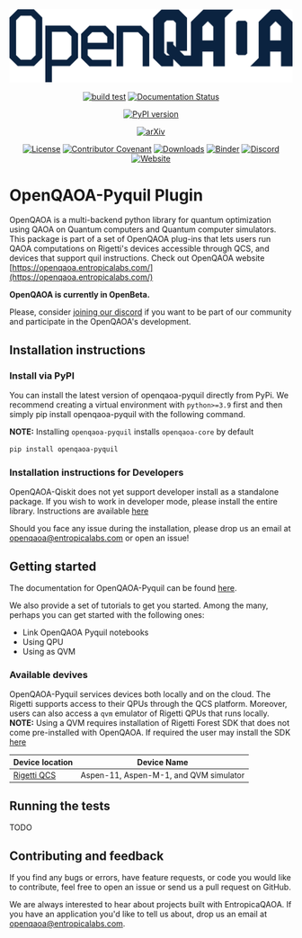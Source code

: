 <div align="center">

<picture>
  <source media="(prefers-color-scheme: dark)" srcset="https://github.com/entropicalabs/openqaoa/blob/main/.github/images/openqaoa_logo_offW.png" width="650">
  <img alt="OpenQAOA" src="https://github.com/entropicalabs/openqaoa/blob/main/.github/images/openqaoa_logo.png" width="650">
</picture>

[![build test](https://github.com/entropicalabs/openqaoa/actions/workflows/test_main_linux.yml/badge.svg)](https://github.com/entropicalabs/openqaoa/actions/workflows/test_main_linux.yml)<!-- Tests (GitHub actions) -->
[![Documentation Status](https://readthedocs.org/projects/el-openqaoa/badge/?version=latest)](https://el-openqaoa.readthedocs.io/en/latest/?badge=latest)

<!-- Readthedocs -->

[![PyPI version](https://badge.fury.io/py/openqaoa.svg)](https://badge.fury.io/py/openqaoa)

<!-- PyPI -->

[![arXiv](https://img.shields.io/badge/arXiv-2210.08695-<COLOR>.svg)](https://arxiv.org/abs/2210.08695)

<!-- arXiv -->

[![License](https://img.shields.io/pypi/l/openqaoa)](LICENSE.md)<!-- License -->
[![Contributor Covenant](https://img.shields.io/badge/Contributor%20Covenant-2.1-4baaaa.svg)](CODE_OF_CONDUCT.md)<!-- Covenant Code of conduct -->
[![Downloads](https://pepy.tech/badge/openqaoa)](https://pepy.tech/project/openqaoa)
[![Binder](https://mybinder.org/badge_logo.svg)](https://mybinder.org/v2/gh/entropicalabs/openqaoa.git/main?labpath=%2Fexamples)
[![Discord](https://img.shields.io/discord/991258119525122058)](https://discord.gg/ana76wkKBd)
[![Website](https://img.shields.io/badge/OpenQAOA-Website-blueviolet)](https://openqaoa.entropicalabs.com/)

</div>

# OpenQAOA-Pyquil Plugin

OpenQAOA is a multi-backend python library for quantum optimization using QAOA
on Quantum computers and Quantum computer simulators. This package is part of a
set of OpenQAOA plug-ins that lets users run QAOA computations on Rigetti's
devices accessible through QCS, and devices that support quil instructions.
Check out OpenQAOA website
[https://openqaoa.entropicalabs.com/](https://openqaoa.entropicalabs.com/)

**OpenQAOA is currently in OpenBeta.**

Please, consider [joining our discord](https://discord.gg/ana76wkKBd) if you
want to be part of our community and participate in the OpenQAOA's development.

## Installation instructions

### Install via PyPI

You can install the latest version of openqaoa-pyquil directly from PyPi. We
recommend creating a virtual environment with `python>=3.9` first and then
simply pip install openqaoa-pyquil with the following command.

**NOTE:** Installing `openqaoa-pyquil` installs `openqaoa-core` by default

```bash
pip install openqaoa-pyquil
```

### Installation instructions for Developers

OpenQAOA-Qiskit does not yet support developer install as a standalone package.
If you wish to work in developer mode, please install the entire library.
Instructions are available [here]()

Should you face any issue during the installation, please drop us an email at
openqaoa@entropicalabs.com or open an issue!

## Getting started

The documentation for OpenQAOA-Pyquil can be found
[here](https://el-openqaoa.readthedocs.io/en/latest/).

We also provide a set of tutorials to get you started. Among the many, perhaps
you can get started with the following ones:

- Link OpenQAOA Pyquil notebooks
- Using QPU
- Using as QVM

### Available devives

OpenQAOA-Pyquil services devices both locally and on the cloud. The Rigetti
supports access to their QPUs through the QCS platform. Moreover, users can also
access a `qvm` emulator of Rigetti QPUs that runs locally. **NOTE:** Using a QVM
requires installation of Rigetti Forest SDK that does not come pre-installed
with OpenQAOA. If required the user may install the SDK
[here](https://qcs.rigetti.com/sdk-downloads)

| Device location                                | Device Name                            |
| ---------------------------------------------- | -------------------------------------- |
| [Rigetti QCS](https://qcs.rigetti.com/sign-in) | Aspen-11, Aspen-M-1, and QVM simulator |

## Running the tests

TODO

## Contributing and feedback

If you find any bugs or errors, have feature requests, or code you would like to
contribute, feel free to open an issue or send us a pull request on GitHub.

We are always interested to hear about projects built with EntropicaQAOA. If you
have an application you'd like to tell us about, drop us an email at
openqaoa@entropicalabs.com.
